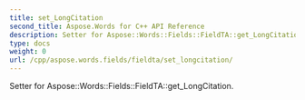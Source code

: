 ```yaml
---
title: set_LongCitation
second_title: Aspose.Words for C++ API Reference
description: Setter for Aspose::Words::Fields::FieldTA::get_LongCitation. 
type: docs
weight: 0
url: /cpp/aspose.words.fields/fieldta/set_longcitation/
---
```


Setter for Aspose::Words::Fields::FieldTA::get_LongCitation. 

